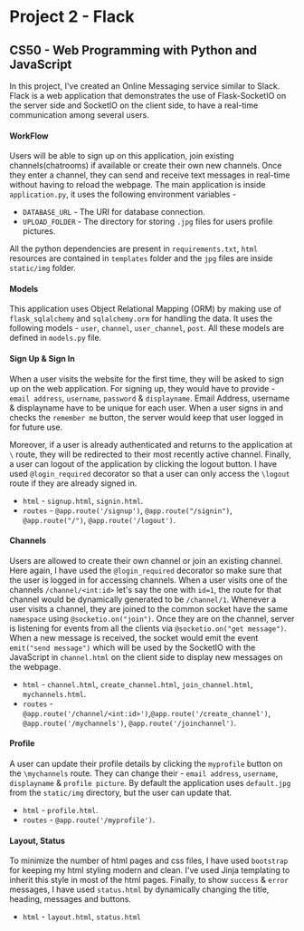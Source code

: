 # Project 2 - Flack

## CS50 - Web Programming with Python and JavaScript

In this project, I've created an Online Messaging service similar to Slack. Flack is a web application that demonstrates the use of Flask-SocketIO on the server side and SocketIO on the client side, to have a real-time communication among several users. 

#### WorkFlow 

Users will be able to sign up on this application, join existing channels(chatrooms) if available or create their own new channels. Once they enter a channel, they can send and receive text messages in real-time without having to reload the webpage. The main application is inside `application.py`, it uses the following environment variables - 

* `DATABASE_URL` - The URI for database connection.
* `UPLOAD_FOLDER` - The directory for storing `.jpg` files for users profile pictures. 

All the python dependencies are present in `requirements.txt`, `html` resources are contained in `templates` folder and the `jpg` files are inside `static/img` folder.

#### Models

This application uses Object Relational Mapping (ORM) by making use of `flask_sqlalchemy` and `sqlalchemy.orm` for handling the data. It uses the following models - `user`, `channel`, `user_channel`, `post`. All these models are defined in `models.py` file.

#### Sign Up & Sign In

When a user visits the website for the first time, they will be asked to sign up on the web application. For signing up, they would have to provide - `email address`, `username`, `password` & `displayname`. Email Address, username & displayname have to be unique for each user. When a user signs in and checks the `remember me` button, the server would keep that user logged in for future use.

Moreover, if a user is already authenticated and returns to the application at `\` route, they will be redirected to their most recently active channel. Finally, a user can logout of the application by clicking the logout button. I have used `@login_required` decorator so that a user can only access the `\logout` route if they are already signed in.

* `html` - `signup.html`, `signin.html`.
* `routes` - `@app.route('/signup')`, `@app.route("/signin")`, `@app.route("/")`, `@app.route('/logout')`.

#### Channels

Users are allowed to create their own channel or join an existing channel. Here again, I have used the `@login_required` decorator so make sure that the user is logged in for accessing channels. When a user visits one of the channels `/channel/<int:id>` let's say the one with `id=1`, the route for that channel would be dynamically generated to be `/channel/1`. Whenever a user visits a channel, they are joined to the common socket have the same `namespace` using `@socketio.on("join")`. Once they are on the channel, server is listening for events from all the clients via `@socketio.on("get message")`. When a new message is received, the socket would emit the event `emit("send message")` which will be used by the SocketIO with the JavaScript in `channel.html` on the client side to display new messages on the webpage.

* `html` - `channel.html`, `create_channel.html`, `join_channel.html`, `mychannels.html`.
* `routes` - `@app.route('/channel/<int:id>')`,`@app.route('/create_channel')`, `@app.route('/mychannels')`, `@app.route('/joinchannel')`.

#### Profile

A user can update their profile details by clicking the `myprofile` button on the `\mychannels` route. They can change their - `email address`, `username`, `displayname` & `profile picture`. By default the application uses `default.jpg` from the `static/img` directory, but the user can update that.

* `html` - `profile.html`.
* `routes` - `@app.route('/myprofile')`.

#### Layout, Status

To minimize the number of html pages and css files, I have used `bootstrap` for keeping my html styling modern and clean. I've used Jinja templating to inherit this style in most of the html pages. Finally, to show `success` & `error` messages, I have used `status.html` by dynamically changing the title, heading, messages and buttons.

* `html` - `layout.html`, `status.html`


